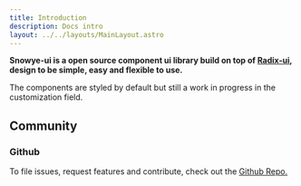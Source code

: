 ```yaml
---
title: Introduction
description: Docs intro
layout: ../../layouts/MainLayout.astro
---
```


**Snowye-ui is a open source component ui library build on top of [Radix-ui](https://radix-ui.com/), design to be simple, easy and flexible to use.**

The components are styled by default but still a work in progress in the customization field.

## Community

### Github

To file issues, request features and contribute, check out the [Github Repo.](https://github.com/Sn0wye/snowye-ui)
